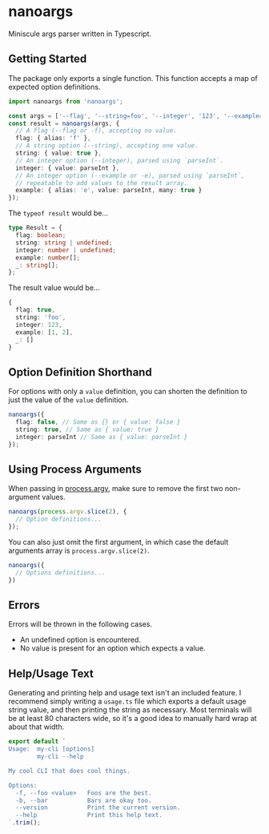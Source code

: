 # nanoargs

Miniscule args parser written in Typescript.

## Getting Started

The package only exports a single function. This function accepts a map of expected option definitions.

```ts
import nanoargs from 'nanoargs';

const args = ['--flag', '--string=foo', '--integer', '123', '--example=1', '-e', '2'];
const result = nanoargs(args, {
  // A flag (--flag or -f), accepting no value.
  flag: { alias: 'f' },
  // A string option (--string), accepting one value.
  string: { value: true },
  // An integer option (--integer), parsed using `parseInt`.
  integer: { value: parseInt },
  // An integer option (--example or -e), parsed using `parseInt`,
  // repeatable to add values to the result array.
  example: { alias: 'e', value: parseInt, many: true }
});
```

The `typeof result` would be...

```ts
type Result = {
  flag: boolean;
  string: string | undefined;
  integer: number | undefined;
  example: number[];
  _: string[];
};
```

The result value would be...

```ts
{
  flag: true,
  string: 'foo',
  integer: 123,
  example: [1, 2],
  _: []
}
```

## Option Definition Shorthand

For options with only a `value` definition, you can shorten the definition to just the value of the `value` definition.

```ts
nanoargs({
  flag: false, // Same as {} or { value: false }
  string: true, // Same as { value: true }
  integer: parseInt // Same as { value: parseInt }
});
```

## Using Process Arguments

When passing in [process.argv](https://nodejs.org/docs/latest/api/process.html#process_process_argv), make sure to remove the first two non-argument values.

```ts
nanoargs(process.argv.slice(2), {
  // Option definitions...
});
```

You can also just omit the first argument, in which case the default arguments array is `process.argv.slice(2)`.

```ts
nanoargs({
  // Options definitions...
})
```

## Errors

Errors will be thrown in the following cases.

- An undefined option is encountered.
- No value is present for an option which expects a value.

## Help/Usage Text

Generating and printing help and usage text isn't an included feature. I recommend simply writing a `usage.ts` file which exports a default usage string value, and then printing the string as necessary. Most terminals will be at least 80 characters wide, so it's a good idea to manually hard wrap at about that width.

```ts
export default `
Usage:  my-cli [options]
        my-cli --help

My cool CLI that does cool things.

Options:
  -f, --foo <value>   Foos are the best.
  -b, --bar           Bars are okay too.
  --version           Print the current version.
  --help              Print this help text.
`.trim();
```
